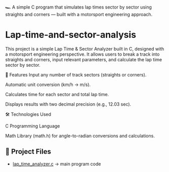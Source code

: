 🏎️ A simple C program that simulates lap times sector by sector using straights and corners — built with a motorsport engineering approach.
# Lap-time-and-sector-analysis
This project is a simple Lap Time & Sector Analyzer built in C, designed with a motorsport engineering perspective. It allows users to break a track into straights and corners, input relevant parameters, and calculate the lap time sector by sector. 

🚀 Features
Input any number of track sectors (straights or corners).

Automatic unit conversion (km/h → m/s).

Calculates time for each sector and total lap time.

Displays results with two decimal precision (e.g., 12.03 sec).

🛠️ Technologies Used

C Programming Language

Math Library (math.h) for angle-to-radian conversions and calculations.
## 📂 Project Files
- [lap_time_analyzer.c](lap_time_analyzer.c) → main program code
